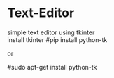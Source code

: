 # Text-Editor
simple text editor using tkinter\
install tkinter
#pip install python-tk

or 

#sudo apt-get install python-tk
